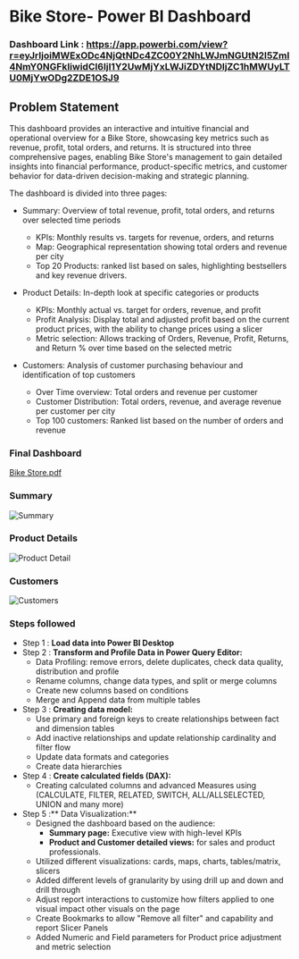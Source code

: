 # Bike Store- Power BI Dashboard

### Dashboard Link : https://app.powerbi.com/view?r=eyJrIjoiMWExODc4NjQtNDc4ZC00Y2NhLWJmNGUtN2I5ZmI4NmY0NGFkIiwidCI6IjI1Y2UwMjYxLWJiZDYtNDljZC1hMWUyLTU0MjYwODg2ZDE1OSJ9

## Problem Statement

This dashboard provides an interactive and intuitive financial and operational overview for a Bike Store, showcasing key metrics such as revenue, profit, total orders, and returns. It is structured into three comprehensive pages, enabling Bike Store's management to gain detailed insights into financial performance, product-specific metrics, and customer behavior for data-driven decision-making and strategic planning.

The dashboard is divided into three pages:

- Summary: Overview of total revenue, profit, total orders, and returns over selected time periods
    - KPIs: Monthly results vs. targets for revenue, orders, and returns
    - Map: Geographical representation showing total orders and revenue per city
    - Top 20 Products: ranked list based on sales, highlighting bestsellers and key revenue drivers.

- Product Details: In-depth look at specific categories or products
    - KPIs: Monthly actual vs. target for orders, revenue, and profit
    - Profit Analysis: Display total and adjusted profit based on the current product prices, with the ability to change prices using a slicer
    - Metric selection: Allows tracking of Orders, Revenue, Profit, Returns, and Return % over time based on the selected metric
- Customers:  Analysis of customer purchasing behaviour and identification of top customers
    - Over Time overview: Total orders and revenue per customer
    - Customer Distribution: Total orders, revenue, and average revenue per customer per city
    - Top 100 customers: Ranked list based on the number of orders and revenue






### Final Dashboard
[Bike Store.pdf](https://github.com/user-attachments/files/15904460/Bike.Store.pdf)

### Summary
![Summary](https://github.com/OrlyLiPa/Test/assets/173278621/df6e600b-668e-460c-84bf-2ade83d8525f)

### Product Details
![Product Detail](https://github.com/OrlyLiPa/Test/assets/173278621/fd0a0b50-84af-49da-bfdd-0bc8e6c2eec7)

### Customers
![Customers](https://github.com/OrlyLiPa/Test/assets/173278621/5329b92b-5788-4fe6-ba50-da789af415c5)

### Steps followed 
- Step 1 : **Load data into Power BI Desktop**
- Step 2 : **Transform and Profile Data in Power Query Editor:**
    -  Data Profiling: remove errors, delete duplicates, check data quality, distribution and profile
    -  Rename columns, change data types, and split or merge columns
    -  Create new columns based on conditions
    -  Merge and Append data from multiple tables
- Step 3 : **Creating data model:**
    - Use primary and foreign keys to create relationships between fact and dimension tables
    - Add inactive relationships and update relationship cardinality and filter flow
    - Update data formats and categories
    - Create data hierarchies
- Step 4 : **Create calculated fields (DAX):**
    - Creating calculated columns and advanced Measures using (CALCULATE, FILTER, RELATED, SWITCH, ALL/ALLSELECTED, UNION and many more) 
- Step 5 :** Data Visualization:**
    - Designed the dashboard based on the audience:
        - **Summary page:** Executive view with high-level KPIs
        - **Product and Customer detailed views:** for sales and product professionals. 
    - Utilized different visualizations: cards, maps, charts, tables/matrix, slicers
    - Added different levels of granularity by using drill up and down and drill through
    - Adjust report interactions to customize how filters applied to one visual impact other visuals on the page
    - Create Bookmarks to allow "Remove all filter" and capability and report Slicer Panels 
    - Added Numeric and Field parameters for Product price adjustment and metric selection

